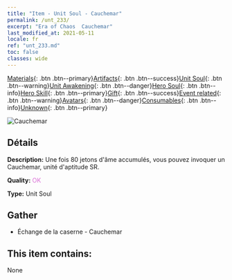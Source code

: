```yaml
---
title: "Item - Unit Soul - Cauchemar"
permalink: /unt_233/
excerpt: "Era of Chaos  Cauchemar"
last_modified_at: 2021-05-11
locale: fr
ref: "unt_233.md"
toc: false
classes: wide
---
```

 [Materials](/ItemsFR/){: .btn .btn--primary}[Artifacts](/ItemsFR/Artifacts/){: .btn .btn--success}[Unit Soul](/ItemsFR/UnitSoul/){: .btn .btn--warning}[Unit Awakening](/ItemsFR/UnitAwakening/){: .btn .btn--danger}[Hero Soul](/ItemsFR/HeroSoul/){: .btn .btn--info}[Hero Skill](/ItemsFR/HeroSkill/){: .btn .btn--primary}[Gift](/ItemsFR/Gift/){: .btn .btn--success}[Event related](/ItemsFR/Events/){: .btn .btn--warning}[Avatars](/ItemsFR/Avatars/){: .btn .btn--danger}[Consumables](/ItemsFR/Consumables/){: .btn .btn--info}[Unknown](/ItemsFR/Unknown/){: .btn .btn--primary}

 ![Cauchemar](/images/u/ti_mengyanshou.jpg)

## Détails
 **Description:** Une fois 80 jetons d'âme accumulés, vous pouvez invoquer un Cauchemar, unité d'aptitude SR.

 **Quality:** <span style="color: #DA70D6">OK</span>

 **Type:** Unit Soul

## Gather

*    Échange de la caserne - Cauchemar 

## This item contains:

  None

